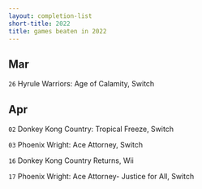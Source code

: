 ```yaml
---
layout: completion-list
short-title: 2022
title: games beaten in 2022
---
```

## Mar
`26` Hyrule Warriors: Age of Calamity, Switch

## Apr
`02` Donkey Kong Country: Tropical Freeze, Switch

`03` Phoenix Wright: Ace Attorney, Switch

`16` Donkey Kong Country Returns, Wii

`17` Phoenix Wright: Ace Attorney- Justice for All, Switch